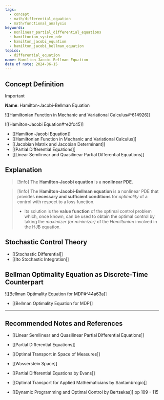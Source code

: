 ```yaml
---
tags:
  - concept
  - math/differential_equation
  - math/functional_analysis
keywords:
  - nonlinear_partial_differential_equations
  - hamiltonian_system_ode
  - hamilton_jacobi_equation
  - hamilton_jacobi_bellman_equation
topics:
  - differential_equation
name: Hamilton-Jacobi-Bellman Equation
date of note: 2024-06-15
---
```


## Concept Definition

>[!important]
>**Name**: Hamilton-Jacobi-Bellman Equation

![[Hamiltonian Function in Mechanic and Variational Calculus#^614926]]

![[Hamilton-Jacobi Equation#^e2fc45]]


- [[Hamilton-Jacobi Equation]]
- [[Hamiltonian Function in Mechanic and Variational Calculus]]
- [[Jacobian Matrix and Jacobian Determinant]]
- [[Partial Differential Equations]]
- [[Linear Semilinear and Quasilinear Partial Differential Equations]]


## Explanation

>[!info]
>The **Hamilton-Jacobi equation** is a **nonlinear PDE**.

>[!info]
>The **Hamilton-Jacobi-Bellman equation** is a nonlinear PDE that provides **necessary and sufficient conditions** for *optimality* of a control with respect to a loss function. 
>- Its solution is the **value function** of the optimal control problem which, once known, can be used to obtain the optimal control by taking the *maximizer (or minimizer)* of the *Hamiltonian* involved in the HJB equation.


## Stochastic Control Theory


- [[Stochastic Differential]]
- [[Ito Stochastic Integration]]



## Bellman Optimality Equation as Discrete-Time Counterpart

![[Bellman Optimality Equation for MDP#^44a63a]]

- [[Bellman Optimality Equation for MDP]]


-----------
##  Recommended Notes and References


- [[Linear Semilinear and Quasilinear Partial Differential Equations]]
- [[Partial Differential Equations]]




- [[Optimal Transport in Space of Measures]]
- [[Wasserstein Space]]


- [[Partial Differential Equations by Evans]]
- [[Optimal Transport for Applied Mathematicians by Santambrogio]]
- [[Dynamic Programming and Optimal Control by Bertsekas]] pp 109 - 115